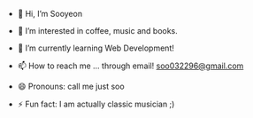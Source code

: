 - 👋 Hi, I’m Sooyeon
- 👀 I’m interested in coffee, music and books.
- 🌱 I’m currently learning Web Development!

- 📫 How to reach me ... through email! soo032296@gmail.com
- 😄 Pronouns: call me just soo
- ⚡ Fun fact: I am actually classic musician ;)

<!---
S00yeonPark/S00yeonPark is a ✨ special ✨ repository because its `README.md` (this file) appears on your GitHub profile.
You can click the Preview link to take a look at your changes.
--->
